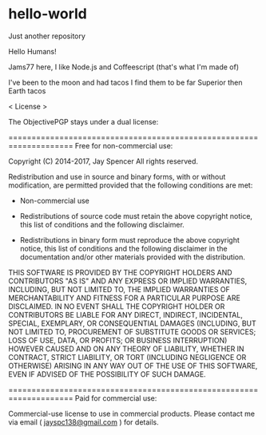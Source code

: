 # hello-world
Just another repository

Hello Humans!

Jams77 here, I like Node.js and Coffeescript (that's what I'm made of)

I've been to the moon and had tacos I find them to be far Superior then Earth tacos

< License >

The ObjectivePGP stays under a dual license:

====================================================================
Free for non-commercial use:

Copyright (C) 2014-2017, Jay Spencer All rights reserved.

Redistribution and use in source and binary forms, with or without
modification, are permitted provided that the following conditions are met:

- Non-commercial use

- Redistributions of source code must retain the above copyright notice, this
  list of conditions and the following disclaimer. 

- Redistributions in binary form must reproduce the above copyright notice,
  this list of conditions and the following disclaimer in the documentation
  and/or other materials provided with the distribution.

THIS SOFTWARE IS PROVIDED BY THE COPYRIGHT HOLDERS AND CONTRIBUTORS "AS IS"
AND ANY EXPRESS OR IMPLIED WARRANTIES, INCLUDING, BUT NOT LIMITED TO, THE
IMPLIED WARRANTIES OF MERCHANTABILITY AND FITNESS FOR A PARTICULAR PURPOSE ARE
DISCLAIMED. IN NO EVENT SHALL THE COPYRIGHT HOLDER OR CONTRIBUTORS BE LIABLE
FOR ANY DIRECT, INDIRECT, INCIDENTAL, SPECIAL, EXEMPLARY, OR CONSEQUENTIAL
DAMAGES (INCLUDING, BUT NOT LIMITED TO, PROCUREMENT OF SUBSTITUTE GOODS OR
SERVICES; LOSS OF USE, DATA, OR PROFITS; OR BUSINESS INTERRUPTION) HOWEVER
CAUSED AND ON ANY THEORY OF LIABILITY, WHETHER IN CONTRACT, STRICT LIABILITY,
OR TORT (INCLUDING NEGLIGENCE OR OTHERWISE) ARISING IN ANY WAY OUT OF THE USE
OF THIS SOFTWARE, EVEN IF ADVISED OF THE POSSIBILITY OF SUCH DAMAGE.

====================================================================
Paid for commercial use:

Commercial-use license to use in commercial products. Please contact me via email ( jayspc138@gmail.com ) for details.

